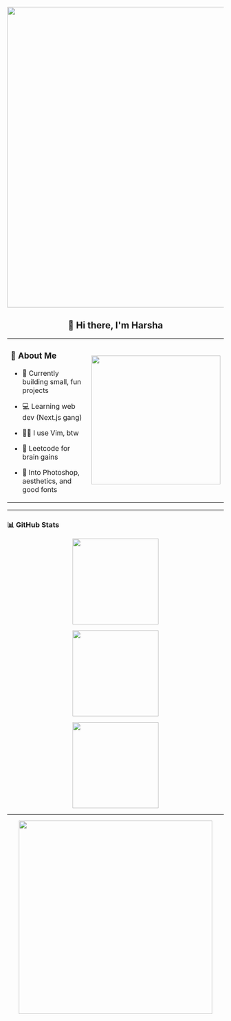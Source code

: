<!-- 🖼️ Big Header GIF -->
<p align="center">
  <img src="https://i.pinimg.com/originals/90/70/32/9070324cdfc07c68d60eed0c39e77573.gif" width="700" />
</p>

<h2 align="center">👋 Hi there, I'm Harsha</h2>

<!-- 🧠 Two-column info layout using table -->
<table align="center">
  <tr>
    <td>

### 🧠 About Me

- 🚀 Currently building small, fun projects  
- 💻 Learning web dev (Next.js gang)  
- 🧙‍♂️ I use Vim, btw  
- 🧩 Leetcode for brain gains  
- 🎨 Into Photoshop, aesthetics, and good fonts

    </td>
    <td>
      <img src="https://i.pinimg.com/originals/ae/49/f0/ae49f0b2eaf092695185f90a8ce26df8.gif" width="300" />
    </td>
  </tr>
</table>

---

### 📊 GitHub Stats

<p align="center">
  <img src="https://github-readme-stats.vercel.app/api?username=harsha007009&theme=aura&hide_border=true" height="200" />
</p>

<p align="center">
  <img src="https://nirzak-streak-stats.vercel.app/?user=harsha007009&theme=aura&hide_border=true" height="200" />
</p>

<p align="center">
  <img src="https://github-readme-stats.vercel.app/api/top-langs/?username=harsha007009&theme=aura&hide_border=true&layout=compact" height="200" />
</p>

---

<!-- 🎬 Footer GIF -->
<p align="center">
  <img src="https://i.pinimg.com/originals/53/be/fb/53befb59578b676869b012551798cf8d.gif" width="450" />
</p>
